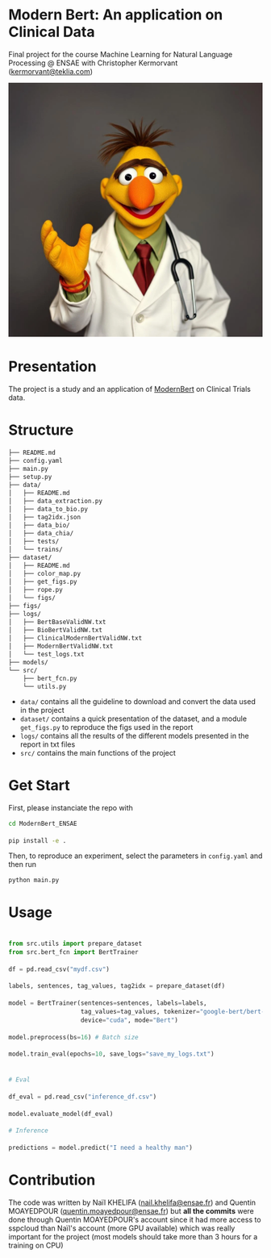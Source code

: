 # Modern Bert: An application on Clinical Data

Final project for the course Machine Learning for Natural Language Processing @ ENSAE with Christopher Kermorvant (kermorvant@teklia.com)

![dummy](./figs/bert_doctor.png)

# Presentation

The project is a study and an application of [ModernBert]() on Clinical Trials data. 

# Structure

    ├── README.md
    ├── config.yaml
    ├── main.py
    ├── setup.py
    ├── data/
    │   ├── README.md
    │   ├── data_extraction.py
    │   ├── data_to_bio.py
    │   ├── tag2idx.json
    │   ├── data_bio/
    │   ├── data_chia/
    │   ├── tests/
    │   └── trains/
    ├── dataset/
    │   ├── README.md
    │   ├── color_map.py
    │   ├── get_figs.py
    │   ├── rope.py
    │   └── figs/
    ├── figs/
    ├── logs/
    │   ├── BertBaseValidNW.txt
    │   ├── BioBertValidNW.txt
    │   ├── ClinicalModernBertValidNW.txt
    │   ├── ModernBertValidNW.txt
    │   └── test_logs.txt
    ├── models/
    └── src/
        ├── bert_fcn.py
        └── utils.py


* ``data/`` contains all the guideline to download and convert the data used in the project
* ``dataset/`` contains a quick presentation of the dataset, and a module ``get_figs.py`` to reproduce the figs used in the report
* ``logs/`` contains all the results of the different models presented in the report in txt files
* ``src/`` contains the main functions of the project

# Get Start

First, please instanciate the repo with

```bash
cd ModernBert_ENSAE

pip install -e .
```

Then, to reproduce an experiment, select the parameters in ``config.yaml`` and then run

```bash
python main.py
```

# Usage

```python

from src.utils import prepare_dataset
from src.bert_fcn import BertTrainer

df = pd.read_csv("mydf.csv")

labels, sentences, tag_values, tag2idx = prepare_dataset(df)

model = BertTrainer(sentences=sentences, labels=labels,
                    tag_values=tag_values, tokenizer="google-bert/bert-base-uncased",
                    device="cuda", mode="Bert")

model.preprocess(bs=16) # Batch size

model.train_eval(epochs=10, save_logs="save_my_logs.txt")


# Eval

df_eval = pd.read_csv("inference_df.csv")

model.evaluate_model(df_eval)

# Inference

predictions = model.predict("I need a healthy man")

```

# Contribution

The code was written by Naïl KHELIFA (nail.khelifa@ensae.fr) and Quentin MOAYEDPOUR (quentin.moayedpour@ensae.fr) but **all the commits** were done through Quentin MOAYEDPOUR's account since it had more access to sspcloud than Naïl's account (more GPU available) which was really important for the project (most models should take more than 3 hours for a training on CPU)
